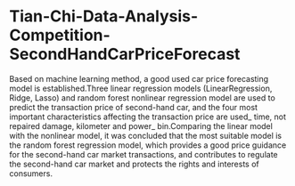 # Tian-Chi-Data-Analysis-Competition-SecondHandCarPriceForecast
Based on machine learning method, a good used car price forecasting model is established.Three linear regression models (LinearRegression, Ridge, Lasso) and random forest nonlinear regression model are used to predict the transaction price of second-hand car, and the four most important characteristics affecting the transaction price are used_ time, not repaired damage, kilometer and power_ bin.Comparing the linear model with the nonlinear model, it was concluded that the most suitable model is the random forest regression model, which provides a good price guidance for the second-hand car market transactions, and contributes to regulate the second-hand car market and protects the rights and interests of consumers.
